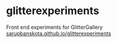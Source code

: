 glitterexperiments
==================

Front end experiments for GlitterGallery
[sarupbanskota.github.io/glitterexperiments](sarupbanskota.github.io/glitterexperiments)

